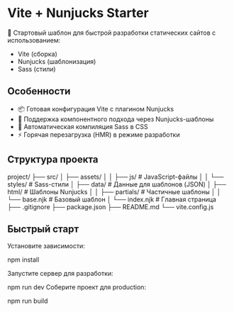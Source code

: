# Vite + Nunjucks Starter

🚀 Стартовый шаблон для быстрой разработки статических сайтов с использованием:
- Vite (сборка)
- Nunjucks (шаблонизация)
- Sass (стили)

## Особенности

- 📦 Готовая конфигурация Vite с плагином Nunjucks
- 🧩 Поддержка компонентного подхода через Nunjucks-шаблоны
- 💅 Автоматическая компиляция Sass в CSS
- ⚡ Горячая перезагрузка (HMR) в режиме разработки

## Структура проекта
project/
├── src/
│ ├── assets/
│ │ ├── js/ # JavaScript-файлы
│ │ └── styles/ # Sass-стили
│ ├── data/ # Данные для шаблонов (JSON)
│ ├── html/ # Шаблоны Nunjucks
│ │ ├── partials/ # Частичные шаблоны
│ │ └── base.njk # Базовый шаблон
│ └── index.njk # Главная страница
├── .gitignore
├── package.json
├── README.md
└── vite.config.js


## Быстрый старт

Установите зависимости:

npm install

Запустите сервер для разработки:

npm run dev
Соберите проект для production:

npm run build